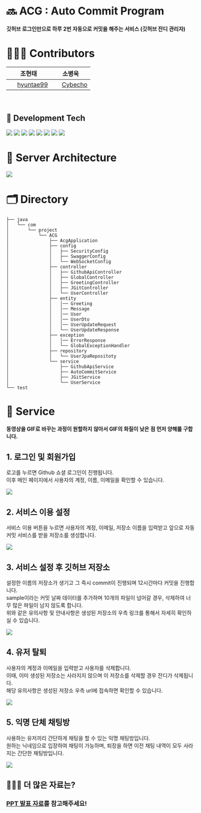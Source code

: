 # 🔜 ACG : Auto Commit Program
**깃허브 로그인만으로 하루 2번 자동으로 커밋을 해주는 서비스 (깃허브 잔디 관리자)**
<br>

# 👨🏻‍💻 Contributors
|  <div align = center>조현태 </div> | <div align = center> 소병욱 </div> |
|:----------|:----------|
|<div align = center> <img src = "https://oopy.lazyrockets.com/api/v2/notion/image?src=https%3A%2F%2Fnoticon-static.tammolo.com%2Fdgggcrkxq%2Fimage%2Fupload%2Fv1567128822%2Fnoticon%2Fosiivsvhnu4nt8doquo0.png&blockId=865f4b2a-5198-49e8-a173-0f893a4fed45&width=256" width = "17" height = "17"/> [hyuntae99](https://github.com/hyuntae99) </div> |<div align = center> <img src = "https://oopy.lazyrockets.com/api/v2/notion/image?src=https%3A%2F%2Fnoticon-static.tammolo.com%2Fdgggcrkxq%2Fimage%2Fupload%2Fv1567128822%2Fnoticon%2Fosiivsvhnu4nt8doquo0.png&blockId=865f4b2a-5198-49e8-a173-0f893a4fed45&width=256" width = "17" height = "17"/> [Cybecho](https://github.com/Cybecho) </div>|
<br>

## 📖 Development Tech
<img src="https://img.shields.io/badge/java-007396?style=for-the-badge&logo=java&logoColor=white">
<img src="https://img.shields.io/badge/mysql-4479A1?style=for-the-badge&logo=mysql&logoColor=white">
<img src="https://img.shields.io/badge/spring-6DB33F?style=for-the-badge&logo=spring&logoColor=white">
<img src="https://img.shields.io/badge/springboot-6DB33F?style=for-the-badge&logo=springboot&logoColor=white">
<img src="https://img.shields.io/badge/amazonaws-232F3E?style=for-the-badge&logo=amazonaws&logoColor=white">
<img src="https://img.shields.io/badge/gradle-02303A?style=for-the-badge&logo=gradle&logoColor=white">
<img src="https://img.shields.io/badge/nginx-%23009639.svg?style=for-the-badge&logo=nginx&logoColor=white">
<img src="https://img.shields.io/badge/github%20actions-%232671E5.svg?style=for-the-badge&logo=githubactions&logoColor=white">
<br>

# 💼 Server Architecture
<img src="https://velog.velcdn.com/images/jmjmjmz732002/post/a6c7a7be-ff27-4723-bfe2-d458ed641fab/image.png">
<br>

# 🗂️ Directory
```
├── java
│   └── com
│       └── project
│           └── ACG
│               ├── AcgApplication
│               ├── config
│               │   ├── SecurityConfig
│               │   ├── SwaggerConfig
│               │   └── WebSocketConfig
│               ├── controller
│               │   ├── GithubApiController
│               │   ├── GlobalController
│               │   ├── GreetingController
│               │   ├── JGitController
│               │   └── UserController
│               ├── entity
│               │   │── Greeting
│               │   │── Message
│               │   │── User
│               │   │── UserDto
│               │   │── UserUpdateRequest
│               │   └── UserUpdateResponse
│               ├── exception
│               │   │── ErrorResponse
│               │   └── GlobalExceptionHandler
│               ├── repository
│               │   └── UserJpaRepositoty
│               └── service
│                   ├── GithubApiService
│                   ├── AutoCommitService
│                   ├── JGitService
│                   └── UserService
└── test
```

# 📝 Service

**동영상을 GIF로 바꾸는 과정이 원할하지 않아서 GIF의 화질이 낮은 점 먼저 양해를 구합니다.**

## 1. 로그인 및 회원가입
로고를 누르면 Github 쇼셜 로그인이 진행됩니다.<br>
이후 메인 페이지에서 사용자의 계정, 이름, 이메일을 확인할 수 있습니다.<br>

<img src = "https://velog.velcdn.com/images/hyuntae99/post/1939f7e9-3035-4710-90bf-83a87bdcceb6/image.gif">
<br>

## 2. 서비스 이용 설정
서비스 이용 버튼을 누르면 사용자의 계정, 이메일, 저장소 이름을 입력받고 앞으로 자동 커밋 서비스를 받을 저장소를 생성합니다. <br>

<img src = "https://velog.velcdn.com/images/hyuntae99/post/0e046f01-189a-4734-8cde-57001b20ac2a/image.gif">
<br>

## 3. 서비스 설정 후 깃허브 저장소
설정한 이름의 저장소가 생기고 그 즉시 commit이 진행되며 12시간마다 커밋을 진행합니다.<br>
sample이라는 커밋 날짜 데이터를 추가하며 10개의 파일이 넘어갈 경우, 삭제하여 너무 많은 파일이 남지 않도록 합니다.<br>
위와 같은 유의사항 및 안내사항은 생성된 저장소의 우측 링크를 통해서 자세히 확인하실 수 있습니다.<br>

<img src = "https://velog.velcdn.com/images/hyuntae99/post/79eb73df-5d04-4863-89da-6ce78381606a/image.gif">
<br>

## 4. 유저 탈퇴
사용자의 계정과 이메일을 입력받고 사용자를 삭제합니다.<br>
이때, 이미 생성된 저장소는 사라지지 않으며 이 저장소를 삭제할 경우 잔디가 삭제됩니다.<br>
해당 유의사항은 생성된 저장소 우측 url에 접속하면 확인할 수 있습니다.<br>

<img src = "https://velog.velcdn.com/images/hyuntae99/post/e1b0371f-4e90-43df-8848-8f3dacb2577a/image.gif">
<br>

## 5. 익명 단체 채팅방
사용하는 유저끼리 간단하게 채팅을 할 수 있는 익명 채팅방입니다.<br>
원하는 닉네임으로 입장하여 채팅이 가능하며, 퇴장을 하면 이전 채팅 내역이 모두 사라지는 간단한 채팅방입니다.<br>

<img src = "https://velog.velcdn.com/images/hyuntae99/post/eb271c67-307f-40e5-bcd1-fbbda5d3f323/image.gif">
<br>

## 🙋🏻‍♀️ 더 많은 자료는?
### [PPT 발표 자료](https://docs.google.com/presentation/d/1SwTtjPmRu_-K8BIRhXG298PkwFupW2K0/edit?usp=sharing&ouid=103204687067264269924&rtpof=true&sd=true)를 참고해주세요!